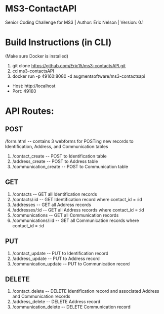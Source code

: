 # MS3-ContactAPI
Senior Coding Challenge for MS3 | Author: Eric Nelson | Version: 0.1

# Build Instructions (in CLI)
(Make sure Docker is installed)
1. git clone https://github.com/Eric15/ms3-contactsAPI.git<path to repo>
2. cd ms3-contactsAPI
3. docker run -p 49160:8080 -d augmentsoftware/ms3-contactsapi
  
- Host: http://localhost
- Port: 49160

# API Routes:
## POST
/form.html -- contains 3 webforms for POSTing new records to Identification, Address, and Communication tables
1. /contact_create -- POST to Identification table
2. /address_create -- POST to Address table
3. /communication_create -- POST to Communication table

## GET
1. /contacts -- GET all Identification records
2. /contacts/:id -- GET Identification record where contact_id = :id
3. /addresses -- GET all Address records
4. /addresses/:id -- GET all Address records where contact_id = :id
5. /communications -- GET all Communication records
6. /communications/:id -- GET all Communication records where contact_id = :id

## PUT
1. /contact_update -- PUT to Identification record
2. /address_update -- PUT to Address record
3. /communication_update -- PUT to Communication record

## DELETE
1. /contact_delete -- DELETE Identification record and associated Address and Communication records
2. /address_delete -- DELETE Address record
3. /communication_delete -- DELETE Communication record
